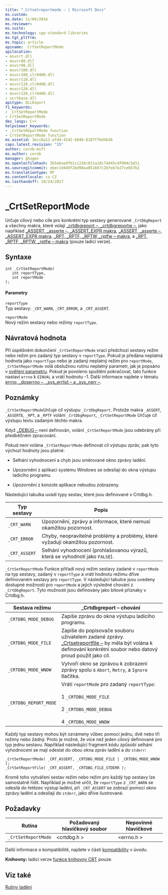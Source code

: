 ```yaml
---
title: "_Crtsetreportmode – | Microsoft Docs"
ms.custom: 
ms.date: 11/04/2016
ms.reviewer: 
ms.suite: 
ms.technology: cpp-standard-libraries
ms.tgt_pltfrm: 
ms.topic: article
apiname: _CrtSetReportMode
apilocation:
- msvcrt.dll
- msvcr80.dll
- msvcr90.dll
- msvcr100.dll
- msvcr100_clr0400.dll
- msvcr110.dll
- msvcr110_clr0400.dll
- msvcr120.dll
- msvcr120_clr0400.dll
- ucrtbase.dll
apitype: DLLExport
f1_keywords:
- _CrtSetReportMode
- CrtSetReportMode
dev_langs: C++
helpviewer_keywords:
- _CrtSetReportMode function
- CrtSetReportMode function
ms.assetid: 3ecc6a12-afdd-4242-b046-8187ff6d4b36
caps.latest.revision: "15"
author: corob-msft
ms.author: corob
manager: ghogen
ms.openlocfilehash: 3b5e6aedfb1cc216c621a18c74d45cdf084c5d11
ms.sourcegitcommit: ebec1d449f2bd98aa851667c2bfeb7e27ce657b2
ms.translationtype: MT
ms.contentlocale: cs-CZ
ms.lasthandoff: 10/24/2017
---
```

# <a name="crtsetreportmode"></a>_CrtSetReportMode
Určuje cílový nebo cíle pro konkrétní typ sestavy generované `_CrtDbgReport` a všechny makra, které volají [_crtdbgreport –, _crtdbgreportw –](../../c-runtime-library/reference/crtdbgreport-crtdbgreportw.md), jako například [_ASSERT, _asserte –, _ASSERT_EXPR makra](../../c-runtime-library/reference/assert-asserte-assert-expr-macros.md), [_ASSERT, _asserte –, _ASSERT_EXPR makra](../../c-runtime-library/reference/assert-asserte-assert-expr-macros.md), [_RPT, _RPTF, _RPTW, _rptfw – makra](../../c-runtime-library/reference/rpt-rptf-rptw-rptfw-macros.md), a [_RPT, _RPTF, _RPTW, _rptfw – makra](../../c-runtime-library/reference/rpt-rptf-rptw-rptfw-macros.md) (pouze ladicí verze).  
  
## <a name="syntax"></a>Syntaxe  
  
```  
int _CrtSetReportMode(   
   int reportType,  
   int reportMode   
);  
```  
  
#### <a name="parameters"></a>Parametry  
 `reportType`  
 Typ sestavy: `_CRT_WARN`, `_CRT_ERROR`, a `_CRT_ASSERT`.  
  
 `reportMode`  
 Nový režim sestavy nebo režimy `reportType`.  
  
## <a name="return-value"></a>Návratová hodnota  
 Při úspěšném dokončení `_CrtSetReportMode` vrací předchozí sestavy režim nebo režim pro zadaný typ sestavy v `reportType`. Pokud je předána neplatná hodnota jako `reportType` nebo je zadaný neplatný režim pro `reportMode`, `_CrtSetReportMode` volá obslužnou rutinu neplatný parametr, jak je popsáno v [ověření parametru](../../c-runtime-library/parameter-validation.md). Pokud je povoleno spuštění pokračovat, tato funkce nastaví `errno` k `EINVAL` a vrátí hodnotu -1. Další informace najdete v tématu [errno, _doserrno –, _sys_errlist – a _sys_nerr –](../../c-runtime-library/errno-doserrno-sys-errlist-and-sys-nerr.md).  
  
## <a name="remarks"></a>Poznámky  
 `_CrtSetReportMode`Určuje cíl výstupu `_CrtDbgReport`. Protože makra `_ASSERT`, `_ASSERTE`, `_RPT`, a `_RPTF` volání `_CrtDbgReport`, `_CrtSetReportMode` Určuje cíl výstupu textu zadaným těchto makra.  
  
 Když [_DEBUG –](../../c-runtime-library/debug.md) není definován, volání `_CrtSetReportMode` jsou odebrány při předběžném zpracování.  
  
 Pokud není volána `_CrtSetReportMode` definovat cíl výstupu zpráv, pak tyto výchozí hodnoty jsou platné:  
  
-   Selhání vyhodnocení a chyb jsou směrované okno zprávy ladění.  
  
-   Upozornění z aplikací systému Windows se odesílají do okna výstupu ladicího programu.  
  
-   Upozornění z konzole aplikace nebudou zobrazeny.  
  
 Následující tabulka uvádí typy sestav, které jsou definované v Crtdbg.h.  
  
|Typ sestavy|Popis|  
|-----------------|-----------------|  
|`_CRT_WARN`|Upozornění, zprávy a informace, které nemusí okamžitou pozornost.|  
|`_CRT_ERROR`|Chyby, neopravitelné problémy a problémy, které vyžadují okamžitou pozornost.|  
|`_CRT_ASSERT`|Selhání vyhodnocení (prohlašovanou výrazů, která se vyhodnotí jako `FALSE`).|  
  
 `_CrtSetReportMode` Funkce přiřadí nový režim sestavy zadané v `reportMode` na typ sestavy, zadaný v `reportType` a vrátí hodnotu režimu dříve definovaném sestavy pro `reportType`. V následující tabulce jsou uvedeny dostupné možnosti pro `reportMode` a jejich výsledné chování z `_CrtDbgReport`. Tyto možnosti jsou definovány jako bitové příznaky v Crtdbg.h.  
  
|Sestava režimu|_Crtdbgreport – chování|  
|-----------------|-----------------------------|  
|`_CRTDBG_MODE_DEBUG`|Zapíše zprávu do okna výstupu ladicího programu.|  
|`_CRTDBG_MODE_FILE`|Zapíše do popisovače souboru uživatelem zadané zprávy. [_Crtsetreportfile –](../../c-runtime-library/reference/crtsetreportfile.md) by měla být volána k definování konkrétní soubor nebo datový proud použít jako cíl.|  
|`_CRTDBG_MODE_WNDW`|Vytvoří okno se zprávou k zobrazení zprávy spolu s `Abort`, `Retry`, a `Ignore` tlačítka.|  
|`_CRTDBG_REPORT_MODE`|Vrátí `reportMode` pro zadaný `reportType`:<br /><br /> 1   `_CRTDBG_MODE_FILE`<br /><br /> 2   `_CRTDBG_MODE_DEBUG`<br /><br /> 4   `_CRTDBG_MODE_WNDW`|  
  
 Každý typ sestavy mohou být oznámeny vůbec pomocí jednu, dvě nebo tři režimy nebo žádný. Proto je možné, že více než jeden cílový definované pro typ jednu sestavu. Například následující fragment kódu způsobí selhání vyhodnocení se mají odeslat do obou okna zpráv ladění a do `stderr`:  
  
```  
_CrtSetReportMode( _CRT_ASSERT, _CRTDBG_MODE_FILE | _CRTDBG_MODE_WNDW );  
_CrtSetReportFile( _CRT_ASSERT, _CRTDBG_FILE_STDERR );  
```  
  
 Kromě toho vytváření sestav režim nebo režim pro každý typ sestavy lze samostatně řídit. Například je možné určit, že `reportType` z `_CRT_WARN` se odesílá do řetězec výstup ladění, při `_CRT_ASSERT` se zobrazí pomocí okno zprávy ladění a odesílají do `stderr`, jako dříve ilustrované.  
  
## <a name="requirements"></a>Požadavky  
  
|Rutina|Požadovaný hlavičkový soubor|Nepovinné hlavičkové|  
|-------------|---------------------|---------------------|  
|`_CrtSetReportMode`|\<crtdbg.h >|\<errno.h >|  
  
 Další informace o kompatibilitě, najdete v části [kompatibility](../../c-runtime-library/compatibility.md) v úvodu.  
  
 **Knihovny:** ladicí verze [funkce knihovny CRT](../../c-runtime-library/crt-library-features.md) pouze.  
  
## <a name="see-also"></a>Viz také  
 [Rutiny ladění](../../c-runtime-library/debug-routines.md)